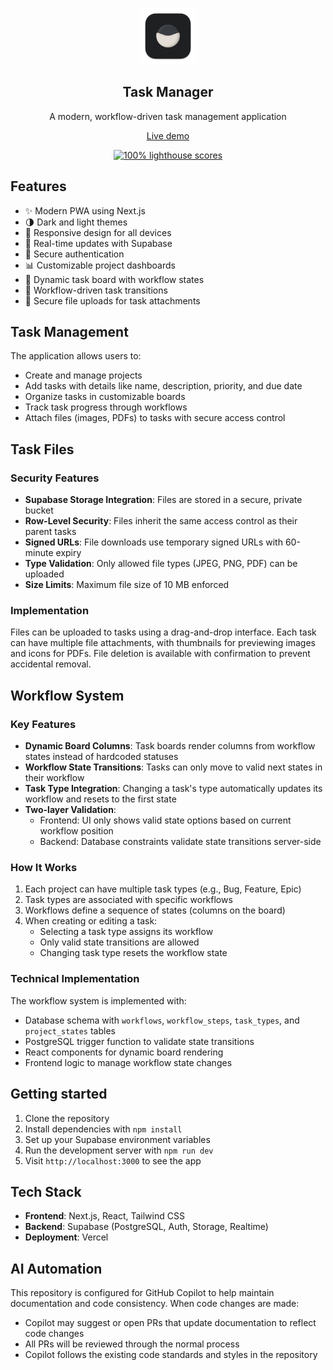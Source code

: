 <p align="center">
	<img alt="Task Manager" src="public/images/icon-512.png" width="90">
	<h2 align="center">Task Manager</h2>
</p>

<p align="center">A modern, workflow-driven task management application</p>

<p align="center">
	<a href="https://task-manager-demo.vercel.app">Live demo</a>
</p>

<p align="center">
	<a href="https://web.dev/measure">
		<img alt="100% lighthouse scores" src="https://img.shields.io/badge/lighthouse-100%25-845EF7.svg?logo=lighthouse&logoColor=white&style=flat-square" />
	</a>
</p>

## Features

- ✨ Modern PWA using Next.js
- 🌗 Dark and light themes
- 📱 Responsive design for all devices
- 🔄 Real-time updates with Supabase
- 🔐 Secure authentication
- 📊 Customizable project dashboards
- 🚀 Dynamic task board with workflow states
- 🔄 Workflow-driven task transitions
- 📎 Secure file uploads for task attachments

## Task Management

The application allows users to:

- Create and manage projects
- Add tasks with details like name, description, priority, and due date
- Organize tasks in customizable boards
- Track task progress through workflows
- Attach files (images, PDFs) to tasks with secure access control

## Task Files

### Security Features

- **Supabase Storage Integration**: Files are stored in a secure, private bucket
- **Row-Level Security**: Files inherit the same access control as their parent tasks
- **Signed URLs**: File downloads use temporary signed URLs with 60-minute expiry
- **Type Validation**: Only allowed file types (JPEG, PNG, PDF) can be uploaded
- **Size Limits**: Maximum file size of 10 MB enforced

### Implementation

Files can be uploaded to tasks using a drag-and-drop interface. Each task can have multiple file attachments, with thumbnails for previewing images and icons for PDFs. File deletion is available with confirmation to prevent accidental removal.

## Workflow System

### Key Features

- **Dynamic Board Columns**: Task boards render columns from workflow states instead of hardcoded statuses
- **Workflow State Transitions**: Tasks can only move to valid next states in their workflow
- **Task Type Integration**: Changing a task's type automatically updates its workflow and resets to the first state
- **Two-layer Validation**:
  - Frontend: UI only shows valid state options based on current workflow position
  - Backend: Database constraints validate state transitions server-side

### How It Works

1. Each project can have multiple task types (e.g., Bug, Feature, Epic)
2. Task types are associated with specific workflows
3. Workflows define a sequence of states (columns on the board)
4. When creating or editing a task:
   - Selecting a task type assigns its workflow
   - Only valid state transitions are allowed
   - Changing task type resets the workflow state

### Technical Implementation

The workflow system is implemented with:

- Database schema with `workflows`, `workflow_steps`, `task_types`, and `project_states` tables
- PostgreSQL trigger function to validate state transitions
- React components for dynamic board rendering
- Frontend logic to manage workflow state changes

## Getting started

1. Clone the repository
2. Install dependencies with `npm install`
3. Set up your Supabase environment variables
4. Run the development server with `npm run dev`
5. Visit `http://localhost:3000` to see the app

## Tech Stack

- **Frontend**: Next.js, React, Tailwind CSS
- **Backend**: Supabase (PostgreSQL, Auth, Storage, Realtime)
- **Deployment**: Vercel

## AI Automation

This repository is configured for GitHub Copilot to help maintain documentation and code consistency. When code changes are made:

- Copilot may suggest or open PRs that update documentation to reflect code changes
- All PRs will be reviewed through the normal process
- Copilot follows the existing code standards and styles in the repository
